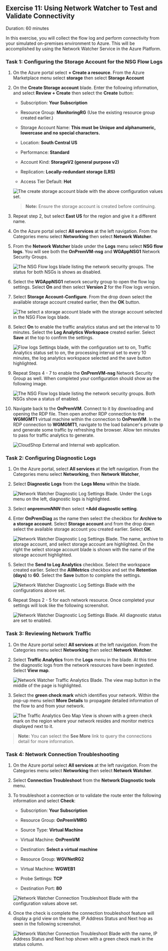 ## Exercise 11: Using Network Watcher to Test and Validate Connectivity

Duration: 60 minutes

In this exercise, you will collect the flow log and perform connectivity from your simulated on-premises environment to Azure. This will be accomplished by using the Network Watcher Service in the Azure Platform.

### Task 1: Configuring the Storage Account for the NSG Flow Logs

1. On the Azure portal select **+ Create a resource**. From the Azure Marketplace menu select **storage** then select **Storage Account**

2. On the **Create Storage account** blade. Enter the following information, and select **Review + Create** then select the **Create** button:

    -  Subscription: **Your Subscription**

    -  Resource Group: **MonitoringRG** (Use the existing resource group created earlier.)

    -  Storage Account Name: **This must be Unique and alphanumeric, lowercase and no special characters.**

    -  Location: **South Central US**

    -  Performance: **Standard**

    -  Account Kind: **StorageV2 (general purpose v2)**

    -  Replication: **Locally-redundant storage (LRS)**

    -  Access Tier Default: **Hot**

    ![The create storage account blade with the above configuration values set.](images/Hands-onlabstep-by-step-Enterprise-classnetworkinginAzureimages/media/image186.png "Add storage account")

   >**Note:** Ensure the storage account is created before continuing.

3. Repeat step 2, but select **East US** for the region and give it a different name.

4. On the Azure portal select **All services** at the left navigation. From the Categories menu select **Networking** then select **Network Watcher**.

5. From the **Network Watcher** blade under the **Logs** menu select **NSG flow logs**. You will see both the **OnPremVM-nsg** and **WGAppNSG1** Network Security Groups.

    ![The NSG Flow logs blade listing the network security groups. The status for both NSGs is shows as disabled.](images/Hands-onlabstep-by-step-Enterprise-classnetworkinginAzureimages/media/image185.png "Network Security Groups in Flow Log")

6. Select the **WGAppNSG1** network security group to open the flow log settings. Select **On** and then select **Version 2** for the Flow logs version.

7. Select **Storage Account-Configure**. From the drop down select the available storage account created earlier, then the **OK** button.

    ![The select a storage account blade with the storage account selected in the NSG Flow logs blade.](images/Hands-onlabstep-by-step-Enterprise-classnetworkinginAzureimages/media/image187.png "Network Watcher Flow Log Settings")

8. Select **On** to enable the traffic analytics status and set the interval to 10 minutes. Select the **Log Analytics Workspace** created earlier. Select **Save** at the top to confirm the settings.  

    ![Flow logs Settings blade, with the configuration set to on, Traffic Analytics status set to on, the processing interval set to every 10 minutes, the log analytics workspace selected and the save button highlighted.](images/Hands-onlabstep-by-step-Enterprise-classnetworkinginAzureimages/media/image188.png "Network Watcher Flow Log Settings")

9.  Repeat Steps 4 - 7 to enable the **OnPremVM-nsg** Network Security Group as well. When completed your configuration should show as the following image.

     ![The NSG Flow logs blade listing the network security groups. Both NSGs show a status of enabled.](images/Hands-onlabstep-by-step-Enterprise-classnetworkinginAzureimages/media/image189.png "Network Watcher Flow Log")

10. Navigate back to the **OnPremVM**. Connect to it by downloading and opening the RDP file. Then open another RDP connection to the **WGMGMT1** virtual machine within the connection to **OnPremVM**. In the RDP connection to **WGMGMT1**, navigate to the load balancer's private ip and generate some traffic by refreshing the browser. Allow ten minutes to pass for traffic analytics to generate.  

     ![CloudShop External and Internal web application.](images/Hands-onlabstep-by-step-Enterprise-classnetworkinginAzureimages/media/image190.png "CloudShop Application")

### Task 2: Configuring Diagnostic Logs

1. On the Azure portal, select **All services** at the left navigation. From the Categories menu select **Networking**, then **Network Watcher**,

2. Select **Diagnostic Logs** from the **Logs Menu** within the blade.

     ![Network Watcher Diagnostic Log Settings Blade. Under the Logs menu on the left, diagnostic logs is highlighted.](images/Hands-onlabstep-by-step-Enterprise-classnetworkinginAzureimages/media/image192.png "Network Watcher Diagnostic Log")

3. Select **onpremvm*NNN*** then select **+Add diagnostic setting**.

4. Enter **OnPremDiag** as the name then select the checkbox for **Archive to a storage account**. Select **Storage account** and from the drop down select the available storage account you created earlier. Select **OK**. 

     ![Network Watcher Diagnostic Log Settings Blade. The name, archive to storage account, and select storage account are highlighted. On the right the select storage account blade is shown with the name of the storage account highlighted.](images/Hands-onlabstep-by-step-Enterprise-classnetworkinginAzureimages/media/image193.png "Network Watcher Diagnostic Resources")

5. Select the **Send to Log Analytics** checkbox. Select the workspace created earlier. Select the **AllMetrics** checkbox and set the **Retention (days)** to **60**. Select the **Save** button to complete the settings.

     ![Network Watcher Diagnostic Log Settings Blade with the configurations above set.](images/Hands-onlabstep-by-step-Enterprise-classnetworkinginAzureimages/media/image194.png "Diagnostic Settings")

6. Repeat Steps 2 - 5 for each network resource. Once completed your settings will look like the following screenshot.

     ![Network Watcher Diagnostic Log Settings Blade. All diagnostic status are set to enabled.](images/Hands-onlabstep-by-step-Enterprise-classnetworkinginAzureimages/media/image195.png "Diagnostic Settings")

### Task 3: Reviewing Network Traffic

1. On the Azure portal select **All services** at the left navigation. From the Categories menu select **Networking** then select **Network Watcher**.

2. Select **Traffic Analytics** from the **Logs** menu in the blade. At this time the diagnostic logs from the network resources have been ingested. Select **View map**.

     ![Network Watcher Traffic Analytics Blade. The view map button in the middle of the page is highlighted.](images/Hands-onlabstep-by-step-Enterprise-classnetworkinginAzureimages/media/image196.png "Your Network Environment")

3. Select the **green check mark** which identifies your network. Within the pop-up menu select **More Details** to propagate detailed information of the flow to and from your network.

     ![The Traffic Analytics Geo Map View is shown with a green check mark on the region where your network resides and monitor metrics displayed next to it.](images/Hands-onlabstep-by-step-Enterprise-classnetworkinginAzureimages/media/image197.png "Your Network Environment")

>**Note:** You can select the **See More** link to query the connections detail for more information.

### Task 4: Network Connection Troubleshooting

1. On the Azure portal select **All services** at the left navigation. From the Categories menu select **Networking** then select **Network Watcher**.

2. Select **Connection Troubleshoot** from the **Network Diagnostic tools** menu.

3. To troubleshoot a connection or to validate the route enter the following information and select **Check**:
   
    -  Subscription: **Your Subscription**

    -  Resource Group: **OnPremVMRG**

    -  Source Type: **Virtual Machine**

    -  Virtual Machine: **OnPremVM**

    -  Destination: **Select a virtual machine**
 
    -  Resource Group: **WGVNetRG2**
 
    -  Virtual Machine: **WGWEB1**

    -  Probe Settings: **TCP**
    
    -  Destination Port: **80**

     ![Network Watcher Connection Troubleshoot Blade with the configuration values above set.](images/Hands-onlabstep-by-step-Enterprise-classnetworkinginAzureimages/media/image198.png "Connection Troubleshoot")

4. Once the check is complete the connection troubleshoot feature will display a grid view on the name, IP Address Status and Next hop as seen in the following screenshot. 

     ![Network Watcher Connection Troubleshoot Blade with the name, IP Address Status and Next hop shown with a green check mark in the status column.](images/Hands-onlabstep-by-step-Enterprise-classnetworkinginAzureimages/media/image199.png "Connection Troubleshoot")

